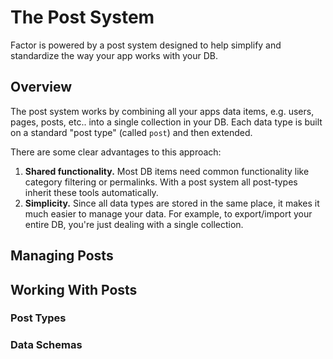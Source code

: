 # The Post System

Factor is powered by a post system designed to help simplify and standardize the way your app works with your DB.

## Overview

The post system works by combining all your apps data items, e.g. users, pages, posts, etc.. into a single collection in your DB. Each data type is built on a standard "post type" (called `post`) and then extended.

There are some clear advantages to this approach:

1. **Shared functionality.** Most DB items need common functionality like category filtering or permalinks. With a post system all post-types inherit these tools automatically.
1. **Simplicity.** Since all data types are stored in the same place, it makes it much easier to manage your data. For example, to export/import your entire DB, you're just dealing with a single collection.

## Managing Posts

## Working With Posts

### Post Types

### Data Schemas
